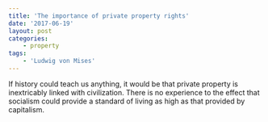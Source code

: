 ```yaml
---
title: 'The importance of private property rights'
date: '2017-06-19'
layout: post
categories:
    - property
tags:
    - 'Ludwig von Mises'
---
```


If history could teach us anything, it would be that private property is inextricably linked with civilization. There is no experience to the effect that socialism could provide a standard of living as high as that provided by capitalism.